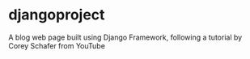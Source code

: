 # djangoproject
A blog web page built using Django Framework, following a tutorial by Corey Schafer from YouTube
